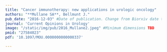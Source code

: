 ```yaml
---
title: "Cancer immunotherapy: new applications in urologic oncology"
authors: "**Mullane SA**, Bellmunt J."
pub_date: "2016-12-03" #Date of publication. Change from Biorxiv date to Journal date once accepted
journal: 'Current Opinions in Urology'
image: "/static/img/pub/2016_Mullane2.jpeg" #Minimum dimensions TBD
pmid: "27584023"
pdf: '10.1097/MOU.0000000000000337'

---
```

